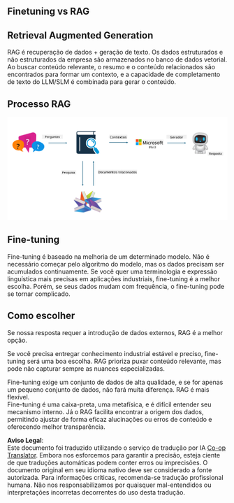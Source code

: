 <!--
CO_OP_TRANSLATOR_METADATA:
{
  "original_hash": "e4e010400c2918557b36bb932a14004c",
  "translation_date": "2025-07-17T09:28:45+00:00",
  "source_file": "md/03.FineTuning/FineTuning_vs_RAG.md",
  "language_code": "br"
}
-->
## Finetuning vs RAG

## Retrieval Augmented Generation

RAG é recuperação de dados + geração de texto. Os dados estruturados e não estruturados da empresa são armazenados no banco de dados vetorial. Ao buscar conteúdo relevante, o resumo e o conteúdo relacionados são encontrados para formar um contexto, e a capacidade de completamento de texto do LLM/SLM é combinada para gerar o conteúdo.

## Processo RAG
![FinetuningvsRAG](../../../../translated_images/rag.2014adc59e6f6007bafac13e800a6cbc3e297fbb9903efe20a93129bd13987e9.br.png)

## Fine-tuning
Fine-tuning é baseado na melhoria de um determinado modelo. Não é necessário começar pelo algoritmo do modelo, mas os dados precisam ser acumulados continuamente. Se você quer uma terminologia e expressão linguística mais precisas em aplicações industriais, fine-tuning é a melhor escolha. Porém, se seus dados mudam com frequência, o fine-tuning pode se tornar complicado.

## Como escolher
Se nossa resposta requer a introdução de dados externos, RAG é a melhor opção.

Se você precisa entregar conhecimento industrial estável e preciso, fine-tuning será uma boa escolha. RAG prioriza puxar conteúdo relevante, mas pode não capturar sempre as nuances especializadas.

Fine-tuning exige um conjunto de dados de alta qualidade, e se for apenas um pequeno conjunto de dados, não fará muita diferença. RAG é mais flexível.  
Fine-tuning é uma caixa-preta, uma metafísica, e é difícil entender seu mecanismo interno. Já o RAG facilita encontrar a origem dos dados, permitindo ajustar de forma eficaz alucinações ou erros de conteúdo e oferecendo melhor transparência.

**Aviso Legal**:  
Este documento foi traduzido utilizando o serviço de tradução por IA [Co-op Translator](https://github.com/Azure/co-op-translator). Embora nos esforcemos para garantir a precisão, esteja ciente de que traduções automáticas podem conter erros ou imprecisões. O documento original em seu idioma nativo deve ser considerado a fonte autorizada. Para informações críticas, recomenda-se tradução profissional humana. Não nos responsabilizamos por quaisquer mal-entendidos ou interpretações incorretas decorrentes do uso desta tradução.